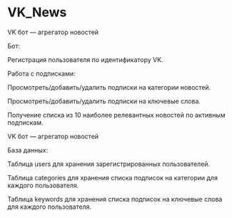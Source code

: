 # VK_News

VK бот — агрегатор новостей

Бот:

Регистрация пользователя по идентификатору VK.

Работа с подписками:

Просмотреть/добавить/удалить подписки на категории новостей.

Просмотреть/добавить/удалить подписки на ключевые слова.

Получение списка из 10 наиболее релевантных новостей по активным подпискам.

VK бот — агрегатор новостей

База данных:

Таблица users для хранения зарегистрированных пользователей.

Таблица categories для хранения списка подписок на категории для каждого пользователя.

Таблица keywords для хранения списка подписок на ключевые слова для каждого пользователя.


